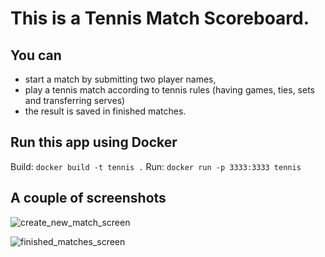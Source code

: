 # This is a Tennis Match Scoreboard.

## You can 
- start a match by submitting two player names,
- play a tennis match according to tennis rules (having games, ties, sets and transferring serves)
- the result is saved in finished matches.

## Run this app using Docker
Build: `docker build -t tennis .`
Run: `docker run -p 3333:3333 tennis`

## A couple of screenshots

![create_new_match_screen](https://i.postimg.cc/sgTvNbg4/Screenshot-from-2024-05-16-15-06-46.png)

![finished_matches_screen](https://i.postimg.cc/G3Z7Nm9K/finished-matches.png)
